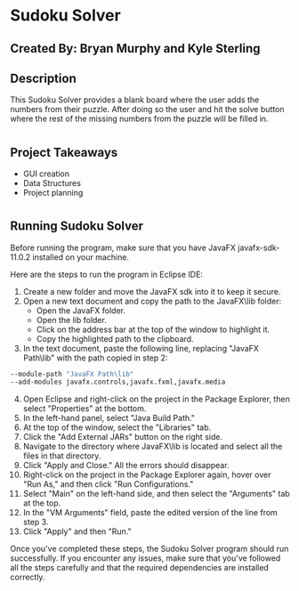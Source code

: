 # Sudoku Solver
## Created By: Bryan Murphy and Kyle Sterling
## Description
This Sudoku Solver provides a blank board where the user adds the numbers from their puzzle. After doing so the user and hit the solve button where the rest of the missing numbers from the puzzle will be filled in.
#
## Project Takeaways
- GUI creation
- Data Structures
- Project planning
#

## Running Sudoku Solver

Before running the program, make sure that you have JavaFX javafx-sdk-11.0.2 installed on your machine.

Here are the steps to run the program in Eclipse IDE:

1. Create a new folder and move the JavaFX sdk into it to keep it secure.
2. Open a new text document and copy the path to the JavaFX\lib folder:
   - Open the JavaFX folder.
   - Open the lib folder.
   - Click on the address bar at the top of the window to highlight it.
   - Copy the highlighted path to the clipboard.
3. In the text document, paste the following line, replacing "JavaFX Path\lib" with the path copied in step 2:
```bash
--module-path "JavaFX Path\lib" 
--add-modules javafx.controls,javafx.fxml,javafx.media
```
4. Open Eclipse and right-click on the project in the Package Explorer, then select "Properties" at the bottom.
5. In the left-hand panel, select "Java Build Path."
6. At the top of the window, select the "Libraries" tab.
7. Click the "Add External JARs" button on the right side.
8. Navigate to the directory where JavaFX\lib is located and select all the files in that directory.
9. Click "Apply and Close." All the errors should disappear.
10. Right-click on the project in the Package Explorer again, hover over "Run As," and then click "Run Configurations."
11. Select "Main" on the left-hand side, and then select the "Arguments" tab at the top.
12. In the "VM Arguments" field, paste the edited version of the line from step 3.
13. Click "Apply" and then "Run."

Once you've completed these steps, the Sudoku Solver program should run successfully. If you encounter any issues, make sure that you've followed all the steps carefully and that the required dependencies are installed correctly.
